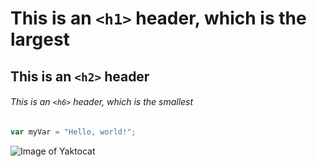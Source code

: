 # This is an `<h1>` header, which is the largest

## This is an `<h2>` header

###### This is an `<h6>` header, which is the smallest
``` javascript
var myVar = "Hello, world!";
```

![Image of Yaktocat](https://octodex.github.com/images/yaktocat.png)


